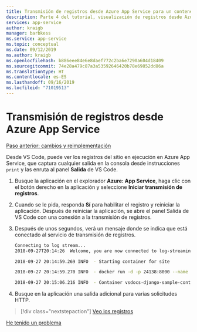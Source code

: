 ```yaml
---
title: Transmisión de registros desde Azure App Service para un contenedor en Visual Studio Code
description: Parte 4 del tutorial, visualización de registros desde Azure App Service para supervisar su comportamiento.
services: app-service
author: kraigb
manager: barbkess
ms.service: app-service
ms.topic: conceptual
ms.date: 09/12/2019
ms.author: kraigb
ms.openlocfilehash: b886eee84e6e8daef772c2ba6e7290a604d18409
ms.sourcegitcommit: 74e28a479c87a3a53592646420b78e69852dd86a
ms.translationtype: HT
ms.contentlocale: es-ES
ms.lasthandoff: 09/16/2019
ms.locfileid: "71019513"
---
```

# <a name="stream-logs-from-azure-app-service"></a>Transmisión de registros desde Azure App Service

[Paso anterior: cambios y reimplementación](tutorial-deploy-containers-03.md)

Desde VS Code, puede ver los registros del sitio en ejecución en Azure App Service, que captura cualquier salida en la consola desde instrucciones `print` y las enruta al panel **Salida** de VS Code.

1. Busque la aplicación en el explorador **Azure: App Service**, haga clic con el botón derecho en la aplicación y seleccione **Iniciar transmisión de registros**.

1. Cuando se le pida, responda **Sí** para habilitar el registro y reiniciar la aplicación. Después de reiniciar la aplicación, se abre el panel Salida de VS Code con una conexión a la transmisión de registros.

1. Después de unos segundos, verá un mensaje donde se indica que está conectado al servicio de transmisión de registros.

    ```bash
    Connecting to log stream...
    2018-09-27T20:14:26  Welcome, you are now connected to log-streaming service.

    2018-09-27 20:14:59.269 INFO  - Starting container for site

    2018-09-27 20:14:59.270 INFO  - docker run -d -p 24138:8000 --name vsdocs-django-sample-container_0 -e WEBSITES_PORT=8000 -e WEBSITE_SITE_NAME=vsdocs-django-sample-container -e WEBSITE_AUTH_ENABLED=False -e WEBSITE_ROLE_INSTANCE_ID=0 -e WEBSITE_INSTANCE_ID=02c705ae24eaf5f298e553a9c2724b9fe4485707c2d1c36137cd02931091e561 -e HTTP_LOGGING_ENABLED=1 vsdocsregistry.azurecr.io/python-sample-vscode-django-tutorial:latest

    2018-09-27 20:15:06.216 INFO  - Container vsdocs-django-sample-container_0 for site vsdocs-django-sample-container initialized successfully.
    ```

1. Busque en la aplicación una salida adicional para varias solicitudes HTTP.

> [!div class="nextstepaction"]
> [Veo los registros](tutorial-deploy-containers-05.md)

[He tenido un problema](https://www.research.net/r/PWZWZ52?tutorial=vscode-appservice-containers&step=04-stream-logs)
